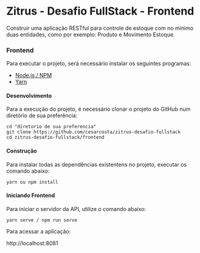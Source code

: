 
# Zitrus - Desafio FullStack - Frontend

Construir uma aplicação RESTful para controle de estoque com no mínimo duas entidades, como por exemplo: Produto e Movimento Estoque.

### Frontend

Para executar o projeto, será necessário instalar os seguintes programas:

- [Node.js / NPM](https://nodejs.org/en/download/)
- [Yarn](https://yarnpkg.com/getting-started/install)

#### Desenvolvimento

Para a execução do projeto, é necessário clonar o projeto do GitHub num diretório de sua preferência:

```shell
cd "diretorio de sua preferencia"
git clone https://github.com/cesarcosta/zitrus-desafio-fullstack
cd zitrus-desafio-fullstack/frontend
```

#### Construção

Para instalar todas as dependências existentens no projeto, executar os comando abaixo:

```shell
yarn ou npm install
```

#### Iniciando Frontend

Para iniciar o servidor da API, utilize o comando abaixo:

```
yarn serve / npm run serve
```

Para acessar a aplicação: 

http://localhost:8081
